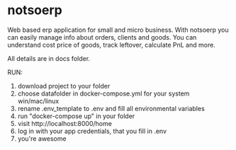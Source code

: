 # notsoerp

Web based erp application for small and micro business.
With notsoerp you can easily manage info about orders, clients and goods.
You can understand cost price of goods, track leftover, calculate PnL and more.

All details are in docs folder.

RUN:

1. download project to your folder
2. choose datafolder in docker-compose.yml for your system win/mac/linux
3. rename .env_template to .env and fill all environmental variables
4. run "docker-compose up" in your folder
5. visit http://localhost:8000/home
6. log in with your app credentials, that you fill in .env
7. you're awesome
